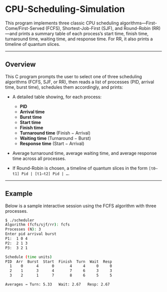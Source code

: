 # CPU-Scheduling-Simulation

This program implements three classic CPU scheduling algorithms—First-Come/First-Served (FCFS), Shortest-Job-First (SJF), and Round-Robin (RR)—and prints a summary table of each process’s start time, finish time, turnaround time, waiting time, and response time. For RR, it also prints a timeline of quantum slices.

---

## Overview

This C program prompts the user to select one of three scheduling algorithms (FCFS, SJF, or RR), then reads a list of processes (PID, arrival time, burst time), schedules them accordingly, and prints:

- A detailed table showing, for each process:
  - **PID**  
  - **Arrival time**  
  - **Burst time**  
  - **Start time**  
  - **Finish time**  
  - **Turnaround time** (Finish − Arrival)  
  - **Waiting time** (Turnaround − Burst)  
  - **Response time** (Start − Arrival)  

- Average turnaround time, average waiting time, and average response time across all processes.  
- If Round-Robin is chosen, a timeline of quantum slices in the form `[t0–t1] Pid | [t1–t2] Pid | …`.

---

## Example

Below is a sample interactive session using the FCFS algorithm with three processes. 

```bash
$ ./scheduler
Algorithm (fcfs/sjf/rr): fcfs
Processes (N): 3
Enter pid arrival burst
P1:  1 0 4
P2:  2 1 3
P3:  3 2 1

Schedule (time units)
PID  Arr  Burst  Start  Finish  Turn  Wait  Resp
  1    0      4      0       4     4     0     0
  2    1      3      4       7     6     3     3
  3    2      1      7       8     6     5     5

Averages → Turn: 5.33   Wait: 2.67   Resp: 2.67
